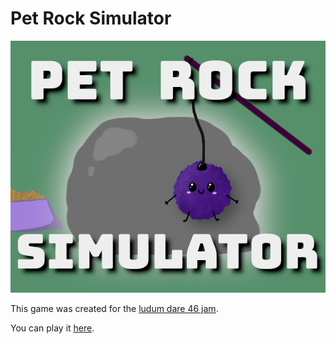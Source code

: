 # Pet Rock Simulator

![Pet Rock Simulator](./RockPetSimulatorCover.png)

This game was created for the [ludum dare 46 jam](https://ldjam.com/events/ludum-dare/46).

You can play it [here](https://gietenbruch.net/petrocksim/).
